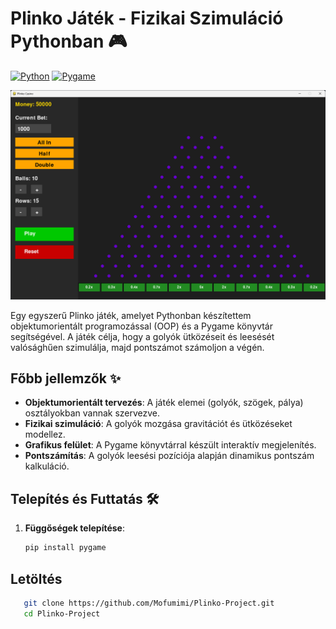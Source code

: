 # Plinko Játék - Fizikai Szimuláció Pythonban 🎮

[![Python](https://img.shields.io/badge/Python-3.8%2B-blue)](https://www.python.org/)
[![Pygame](https://img.shields.io/badge/Pygame-2.1.3-green)](https://www.pygame.org/)

<img src="Screenshots/Plinko_base.png" alt="Plinko Game" width="1600">

Egy egyszerű Plinko játék, amelyet Pythonban készítettem objektumorientált programozással (OOP) és a Pygame könyvtár segítségével. A játék célja, hogy a golyók ütközéseit és leesését valósághűen szimulálja, majd pontszámot számoljon a végén.

## Főbb jellemzők ✨
- **Objektumorientált tervezés**: A játék elemei (golyók, szögek, pálya) osztályokban vannak szervezve.
- **Fizikai szimuláció**: A golyók mozgása gravitációt és ütközéseket modellez.
- **Grafikus felület**: A Pygame könyvtárral készült interaktív megjelenítés.
- **Pontszámítás**: A golyók leesési pozíciója alapján dinamikus pontszám kalkuláció.

## Telepítés és Futtatás 🛠️
1. **Függőségek telepítése**:
   ```bash
   pip install pygame

## Letöltés
   ```bash
      git clone https://github.com/Mofumimi/Plinko-Project.git
      cd Plinko-Project
